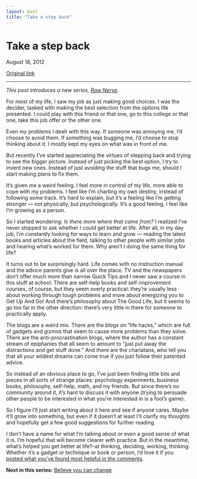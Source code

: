 ```yaml
---
layout: post
title: "Take a step back"
---
```

Take a step back
================

August 18, 2012

[Original link](http://www.aaronsw.com/weblog/stepback)

* * * * *

*This post introduces a new series, [Raw
Nerve](http://aaronsw.com/weblog/rawnerve).*

For most of my life, I saw my job as just making good choices. I was the
decider, tasked with making the best selection from the options life
presented. I could play with this friend or that one, go to this college
or that one, take this job offer or the other one.

Even my problems I dealt with this way. If someone was annoying me, I’d
choose to avoid them. If something was bugging me, I’d choose to stop
thinking about it. I mostly kept my eyes on what was in front of me.

But recently I’ve started appreciating the virtues of stepping back and
trying to see the bigger picture. Instead of just picking the best
option, I try to invent new ones. Instead of just avoiding the stuff
that bugs me, should I start making plans to fix them.

It’s given me a weird feeling. I feel more in control of my life, more
able to cope with my problems. I feel like I’m charting my own destiny,
instead of following some track. It’s hard to explain, but it’s a
feeling like I’m getting stronger — not physically, but psychologically.
It’s a good feeling. I feel like I’m growing as a person.

So I started wondering: *Is there more where that came from?* I realized
I’ve never stopped to ask whether I could get better at life. After all,
in my day job, I’m constantly looking for ways to learn and grow —
reading the latest books and articles about the field, talking to other
people with similar jobs and hearing what’s worked for them. Why aren’t
I doing the same thing for life?

It turns out to be surprisingly hard. Life comes with no instruction
manual and the advice parents give is all over the place. TV and the
newspapers don’t offer much more than narrow Quick Tips and I never saw
a course in this stuff at school. There are self-help books and
self-improvement courses, of course, but they seem overly practical:
they’re usually less about working through tough problems and more about
energizing you to Get Up And Go! And there’s philosophy about The Good
Life, but it seems to go too far in the other direction: there’s very
little in there for someone to practically apply.

The blogs are a weird mix. There are the blogs on “life hacks,” which
are full of gadgets and gizmos that seem to cause more problems than
they solve. There are the anti-procrastination blogs, where the author
has a constant stream of epiphanies that all seem to amount to “just put
away the distractions and get stuff done.” And there are the charlatans,
who tell you that all your wildest dreams can come true if you just
follow their patented advice.

So instead of an obvious place to go, I’ve just been finding little bits
and pieces in all sorts of strange places: psychology experiments,
business books, philosophy, self-help, math, and my friends. But since
there’s no community around it, it’s hard to discuss it with anyone
(trying to persuade other people to be interested in what you’re
interested in is a fool’s game).

So I figure I’ll just start writing about it here and see if anyone
cares. Maybe it’ll grow into something, but even if it doesn’t at least
I’ll clarify my thoughts and hopefully get a few good suggestions for
further reading.

I don’t have a name for what I’m talking about or even a good sense of
what it is. I’m hopeful that will become clearer with practice. But in
the meantime, what’s helped you get better at life?–at thinking,
deciding, working, thinking. Whether it’s a gadget or technique or book
or person, I’d love it if you [posted what you’ve found most helpful in
the comments](http://talk.aaronsw.com/take-a-step-back).

**Next in this series:** [Believe you can
change](http://aaronsw.com/weblog/dweck)
